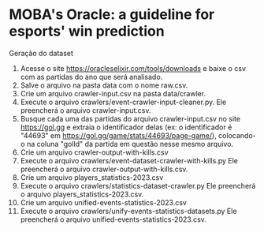 # MOBA's Oracle: a guideline for esports' win prediction

Geração do dataset

1. Acesse o site https://oracleselixir.com/tools/downloads e baixe o csv com as partidas do ano que será analisado.
2. Salve o arquivo na pasta data com o nome raw.csv.
3. Crie um arquivo crawler-input.csv na pasta data/crawler.
4. Execute o arquivo crawlers/event-crawler-input-cleaner.py. Ele preencherá o arquivo crawler-input.csv.
5. Busque cada uma das partidas do arquivo crawler-input.csv no site https://gol.gg e extraia o identificador delas (ex: o identificador é "44693" em https://gol.gg/game/stats/44693/page-game/), colocando-o na coluna "golId" da partida em questão nesse mesmo arquivo.
6. Crie um arquivo crawler-output-with-kills.csv
7. Execute o arquivo crawlers/event-dataset-crawler-with-kills.py Ele preencherá o arquivo crawler-output-with-kills.csv.
8. Crie um arquivo players_statistics-2023.csv
9. Execute o arquivo crawlers/statistics-dataset-crawler.py Ele preencherá o arquivo players_statistics-2023.csv.
10. Crie um arquivo unified-events-statistics-2023.csv
11. Execute o arquivo crawlers/unify-events-statistics-datasets.py Ele preencherá o arquivo unified-events-statistics-2023.csv.
